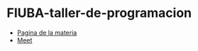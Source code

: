 # FIUBA-taller-de-programacion

- [Pagina de la materia](https://taller-de-programacion.github.io/bienvenido.html)
- [Meet](https://meet.google.com/mno-gwpm-bwu)